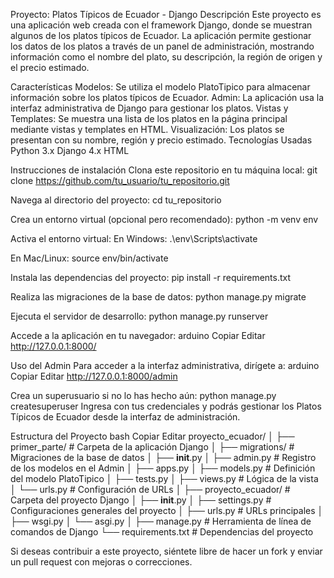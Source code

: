 Proyecto: Platos Típicos de Ecuador - Django
Descripción
Este proyecto es una aplicación web creada con el framework Django, donde se muestran algunos de los platos típicos de Ecuador. La aplicación permite gestionar los datos de los platos a través de un panel de administración, mostrando información como el nombre del plato, su descripción, la región de origen y el precio estimado.

Características
Modelos: Se utiliza el modelo PlatoTipico para almacenar información sobre los platos típicos de Ecuador.
Admin: La aplicación usa la interfaz administrativa de Django para gestionar los platos.
Vistas y Templates: Se muestra una lista de los platos en la página principal mediante vistas y templates en HTML.
Visualización: Los platos se presentan con su nombre, región y precio estimado.
Tecnologías Usadas
Python 3.x
Django 4.x
HTML

Instrucciones de instalación
Clona este repositorio en tu máquina local:
git clone https://github.com/tu_usuario/tu_repositorio.git

Navega al directorio del proyecto:
cd tu_repositorio

Crea un entorno virtual (opcional pero recomendado):
python -m venv env

Activa el entorno virtual:
En Windows:
.\env\Scripts\activate

En Mac/Linux:
source env/bin/activate


Instala las dependencias del proyecto:
pip install -r requirements.txt

Realiza las migraciones de la base de datos:
python manage.py migrate

Ejecuta el servidor de desarrollo:
python manage.py runserver

Accede a la aplicación en tu navegador:
arduino
Copiar
Editar
http://127.0.0.1:8000/

Uso del Admin
Para acceder a la interfaz administrativa, dirígete a:
arduino
Copiar
Editar
http://127.0.0.1:8000/admin

Crea un superusuario si no lo has hecho aún:
python manage.py createsuperuser
Ingresa con tus credenciales y podrás gestionar los Platos Típicos de Ecuador desde la interfaz de administración.

Estructura del Proyecto
bash
Copiar
Editar
proyecto_ecuador/
│
├── primer_parte/                 # Carpeta de la aplicación Django
│   ├── migrations/               # Migraciones de la base de datos
│   ├── __init__.py
│   ├── admin.py                  # Registro de los modelos en el Admin
│   ├── apps.py
│   ├── models.py                 # Definición del modelo PlatoTipico
│   ├── tests.py
│   ├── views.py                  # Lógica de la vista
│   └── urls.py                   # Configuración de URLs
│
├── proyecto_ecuador/             # Carpeta del proyecto Django
│   ├── __init__.py
│   ├── settings.py               # Configuraciones generales del proyecto
│   ├── urls.py                   # URLs principales
│   ├── wsgi.py
│   └── asgi.py
│
├── manage.py                     # Herramienta de línea de comandos de Django
└── requirements.txt              # Dependencias del proyecto



Si deseas contribuir a este proyecto, siéntete libre de hacer un fork y enviar un pull request con mejoras o correcciones.